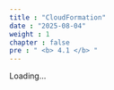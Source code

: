 ```yaml
---
title : "CloudFormation"
date : "2025-08-04"
weight : 1
chapter : false
pre : " <b> 4.1 </b> "
---
```


Loading...
